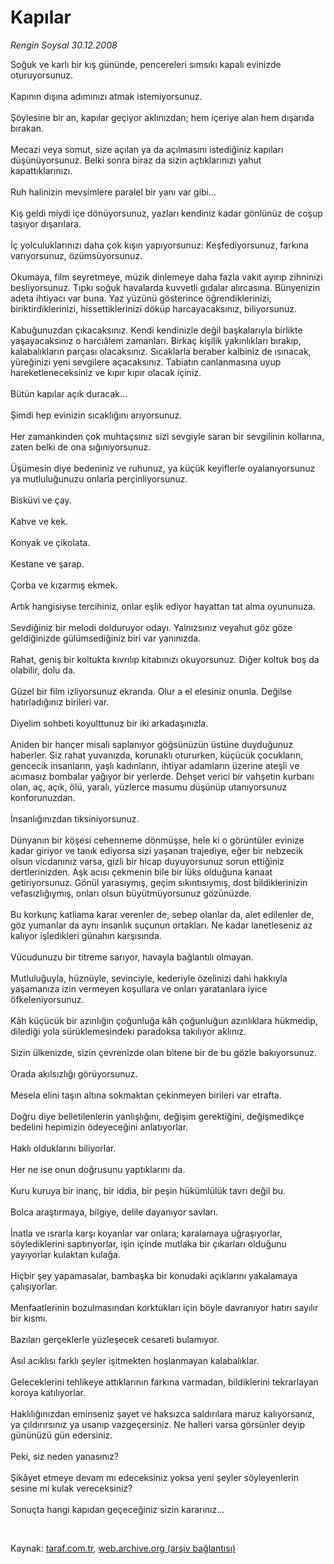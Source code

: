 # Kapılar

*Rengin Soysal 30.12.2008*

<div class="taraf_structure_2col_1zq">
<div class="margen_n">



 <p>Soğuk ve karlı bir kış gününde, pencereleri sımsıkı kapalı evinizde oturuyorsunuz. <br/><br/>Kapının dışına adımınızı atmak istemiyorsunuz. <br/><br/>Şöylesine bir an, kapılar geçiyor aklınızdan; hem içeriye alan hem dışarıda bırakan. <br/><br/>Mecazi veya somut, size açılan ya da açılmasını istediğiniz kapıları düşünüyorsunuz. Belki sonra biraz da sizin açtıklarınızı yahut kapattıklarınızı. <br/><br/>Ruh halinizin mevsimlere paralel bir yanı var gibi... <br/><br/>Kış geldi miydi içe dönüyorsunuz, yazları kendiniz kadar gönlünüz de coşup taşıyor dışarılara. <br/><br/>İç yolculuklarınızı daha çok kışın yapıyorsunuz: Keşfediyorsunuz, farkına varıyorsunuz, özümsüyorsunuz. <br/><br/>Okumaya, film seyretmeye, müzik dinlemeye daha fazla vakit ayırıp zihninizi besliyorsunuz. Tıpkı soğuk havalarda kuvvetli gıdalar alırcasına. Bünyenizin adeta ihtiyacı var buna. Yaz yüzünü gösterince öğrendiklerinizi, biriktirdiklerinizi, hissettiklerinizi döküp harcayacaksınız, biliyorsunuz. <br/><br/>Kabuğunuzdan çıkacaksınız. Kendi kendinizle değil başkalarıyla birlikte yaşayacaksınız o harcıâlem zamanları. Birkaç kişilik yakınlıkları bırakıp, kalabalıkların parçası olacaksınız. Sıcaklarla beraber kalbiniz de ısınacak, yüreğinizi yeni sevgilere açacaksınız. Tabiatın canlanmasına uyup hareketleneceksiniz ve kıpır kıpır olacak içiniz. <br/><br/>Bütün kapılar açık duracak... <br/><br/>Şimdi hep evinizin sıcaklığını arıyorsunuz. <br/><br/>Her zamankinden çok muhtaçsınız sizi sevgiyle saran bir sevgilinin kollarına, zaten belki de ona sığınıyorsunuz. <br/><br/>Üşümesin diye bedeniniz ve ruhunuz, ya küçük keyiflerle oyalanıyorsunuz ya mutluluğunuzu onlarla perçinliyorsunuz. <br/><br/>Bisküvi ve çay. <br/><br/>Kahve ve kek. <br/><br/>Konyak ve çikolata. <br/><br/>Kestane ve şarap. <br/><br/>Çorba ve kızarmış ekmek. <br/><br/>Artık hangisiyse tercihiniz, onlar eşlik ediyor hayattan tat alma oyununuza. <br/><br/>Sevdiğiniz bir melodi dolduruyor odayı. Yalnızsınız veyahut göz göze geldiğinizde gülümsediğiniz biri var yanınızda. <br/><br/>Rahat, geniş bir koltukta kıvrılıp kitabınızı okuyorsunuz. Diğer koltuk boş da olabilir, dolu da. <br/><br/>Güzel bir film izliyorsunuz ekranda. Olur a el elesiniz onunla. Değilse hatırladığınız birileri var. <br/><br/>Diyelim sohbeti koyulttunuz bir iki arkadaşınızla. <br/><br/>Aniden bir hançer misali saplanıyor göğsünüzün üstüne duyduğunuz haberler. Siz rahat yuvanızda, korunaklı otururken, küçücük çocukların, gencecik insanların, yaşlı kadınların, ihtiyar adamların üzerine ateşli ve acımasız bombalar yağıyor bir yerlerde. Dehşet verici bir vahşetin kurbanı olan, aç, açık, ölü, yaralı, yüzlerce masumu düşünüp utanıyorsunuz konforunuzdan. <br/><br/>İnsanlığınızdan tiksiniyorsunuz. <br/><br/>Dünyanın bir köşesi cehenneme dönmüşse, hele ki o görüntüler evinize kadar giriyor ve tanık ediyorsa sizi yaşanan trajediye, eğer bir nebzecik olsun vicdanınız varsa, gizli bir hicap duyuyorsunuz sorun ettiğiniz dertlerinizden. Aşk acısı çekmenin bile bir lüks olduğuna kanaat getiriyorsunuz. Gönül yarasıymış, geçim sıkıntısıymış, dost bildiklerinizin vefasızlığıymış, onları olsun büyütmüyorsunuz gözünüzde. <br/><br/>Bu korkunç katliama karar verenler de, sebep olanlar da, alet edilenler de, göz yumanlar da aynı insanlık suçunun ortakları. Ne kadar lanetleseniz az kalıyor işledikleri günahın karşısında. <br/><br/>Vücudunuzu bir titreme sarıyor, havayla bağlantılı olmayan. <br/><br/>Mutluluğuyla, hüznüyle, sevinciyle, kederiyle özelinizi dahi hakkıyla yaşamanıza izin vermeyen koşullara ve onları yaratanlara iyice öfkeleniyorsunuz. <br/><br/>Kâh küçücük bir azınlığın çoğunluğa kâh çoğunluğun azınlıklara hükmedip, dilediği yola sürüklemesindeki paradoksa takılıyor aklınız. <br/><br/>Sizin ülkenizde, sizin çevrenizde olan bitene bir de bu gözle bakıyorsunuz. <br/><br/>Orada akılsızlığı görüyorsunuz. <br/><br/>Mesela elini taşın altına sokmaktan çekinmeyen birileri var etrafta. <br/><br/>Doğru diye belletilenlerin yanlışlığını, değişim gerektiğini, değişmedikçe bedelini hepimizin ödeyeceğini anlatıyorlar. <br/><br/>Haklı olduklarını biliyorlar. <br/><br/>Her ne ise onun doğrusunu yaptıklarını da. <br/><br/>Kuru kuruya bir inanç, bir iddia, bir peşin hükümlülük tavrı değil bu. <br/><br/>Bolca araştırmaya, bilgiye, delile dayanıyor savları. <br/><br/>İnatla ve ısrarla karşı koyanlar var onlara; karalamaya uğraşıyorlar, söylediklerini saptırıyorlar, işin içinde mutlaka bir çıkarları olduğunu yayıyorlar kulaktan kulağa. <br/><br/>Hiçbir şey yapamasalar, bambaşka bir konudaki açıklarını yakalamaya çalışıyorlar. <br/><br/>Menfaatlerinin bozulmasından korktukları için böyle davranıyor hatırı sayılır bir kısmı. <br/><br/>Bazıları gerçeklerle yüzleşecek cesareti bulamıyor. <br/><br/>Asıl acıklısı farklı şeyler işitmekten hoşlanmayan kalabalıklar. <br/><br/>Geleceklerini tehlikeye attıklarının farkına varmadan, bildiklerini tekrarlayan koroya katılıyorlar. <br/><br/>Haklılığınızdan eminseniz şayet ve haksızca saldırılara maruz kalıyorsanız, ya çıldırırsınız ya usanıp vazgeçersiniz. Ne halleri varsa görsünler deyip gününüzü gün edersiniz. <br/><br/>Peki, siz neden yanasınız? <br/><br/>Şikâyet etmeye devam mı edeceksiniz yoksa yeni şeyler söyleyenlerin sesine mi kulak vereceksiniz? <br/><br/>Sonuçta hangi kapıdan geçeceğiniz sizin kararınız...</p>

<br/>


<div id="taraf_not">
</div>

</div>


</div>

Kaynak: [taraf.com.tr](http://www.taraf.com.tr:80/makale/3335.htm), [web.archive.org (arşiv bağlantısı)](http://web.archive.org/web/20090305144345/http://www.taraf.com.tr:80/makale/3335.htm)

